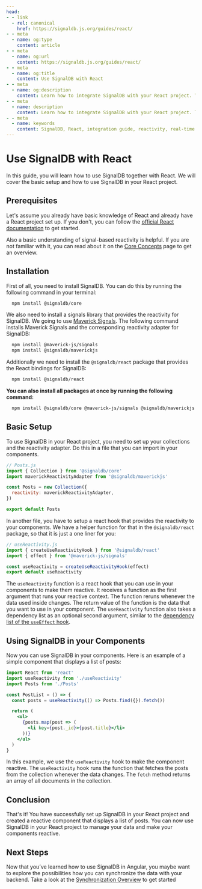 ```yaml
---
head:
- - link
  - rel: canonical
    href: https://signaldb.js.org/guides/react/
- - meta
  - name: og:type
    content: article
- - meta
  - name: og:url
    content: https://signaldb.js.org/guides/react/
- - meta
  - name: og:title
    content: Use SignalDB with React
- - meta
  - name: og:description
    content: Learn how to integrate SignalDB with your React project. This guide covers the initial setup and creating reactive components using SignalDB and React hooks.
- - meta
  - name: description
    content: Learn how to integrate SignalDB with your React project. This guide covers the initial setup and creating reactive components using SignalDB and React hooks.
- - meta
  - name: keywords
    content: SignalDB, React, integration guide, reactivity, real-time updates, JavaScript, TypeScript, SignalDB React bindings, Maverick Signals, reactive components, collection setup
---
```

# Use SignalDB with React

In this guide, you will learn how to use SignalDB together with React. We will cover the basic setup and how to use SignalDB in your React project.

## Prerequisites

Let's assume you already have basic knowledge of React and already have a React project set up. If you don't, you can follow the [official React documentation](https://react.dev/learn/start-a-new-react-project) to get started.

Also a basic understanding of signal-based reactivity is helpful. If you are not familiar with it, you can read about it on the [Core Concepts](/core-concepts/#signals-and-reactivity) page to get an overview.

## Installation

First of all, you need to install SignalDB. You can do this by running the following command in your terminal:

```bash
  npm install @signaldb/core
```

We also need to install a signals library that provides the reactivity for SignalDB. We going to use [Maverick Signals](https://github.com/maverick-js/signals). The following command installs Maverick Signals and the corresponding reactivity adapter for SignalDB:

```bash
  npm install @maverick-js/signals
  npm install @signaldb/maverickjs
```

Additionally we need to install the `@signaldb/react` package that provides the React bindings for SignalDB:

```bash
  npm install @signaldb/react
```

**You can also install all packages at once by running the following command:**

```bash
  npm install @signaldb/core @maverick-js/signals @signaldb/maverickjs @signaldb/react
```

## Basic Setup

To use SignalDB in your React project, you need to set up your collections and the reactivity adapter. Do this in a file that you can import in your components.

```js
// Posts.js
import { Collection } from '@signaldb/core'
import maverickReactivityAdapter from '@signaldb/maverickjs'

const Posts = new Collection({
  reactivity: maverickReactivityAdapter,
})

export default Posts
```

In another file, you have to setup a react hook that provides the reactivity to your components. We have a helper function for that in the `@signaldb/react` package, so that it is just a one liner for you:
```js
// useReactivity.js
import { createUseReactivityHook } from '@signaldb/react'
import { effect } from '@maverick-js/signals'

const useReactivity = createUseReactivityHook(effect)
export default useReactivity
```

The `useReactivity` function is a react hook that you can use in your components to make them reactive. It receives a function as the first argument that runs your reactive context. The function reruns whenever the data used inside changes. The return value of the function is the data that you want to use in your component. The `useReactivity` function also takes a dependency list as an optional second argument, similar to the [dependency list of the `useEffect` hook](https://react.dev/reference/react/useEffect#specifying-reactive-dependencies).

## Using SignalDB in your Components

Now you can use SignalDB in your components. Here is an example of a simple component that displays a list of posts:

```jsx
import React from 'react'
import useReactivity from './useReactivity'
import Posts from './Posts'

const PostList = () => {
  const posts = useReactivity(() => Posts.find({}).fetch())

  return (
    <ul>
      {posts.map(post => (
        <li key={post._id}>{post.title}</li>
      ))}
    </ul>
  )
}
```

In this example, we use the `useReactivity` hook to make the component reactive. The `useReactivity` hook runs the function that fetches the posts from the collection whenever the data changes. The `fetch` method returns an array of all documents in the collection.

## Conclusion

That's it! You have successfully set up SignalDB in your React project and created a reactive component that displays a list of posts. You can now use SignalDB in your React project to manage your data and make your components reactive.

## Next Steps

Now that you’ve learned how to use SignalDB in Angular, you maybe want to explore the possibilities how you can synchronize the data with your backend.
Take a look at the [Synchronization Overview](/sync/) to get started
